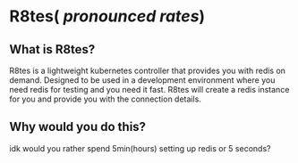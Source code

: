 # R8tes( *pronounced rates*)

## What is R8tes?
R8tes is a lightweight kubernetes controller that provides you with redis on demand. Designed to be used in a development environment where you need redis for testing and you need it fast. R8tes will create a redis instance for you and provide you with the connection details. 


## Why would you do this?
idk would you rather spend 5min(hours) setting up redis or 5 seconds? 